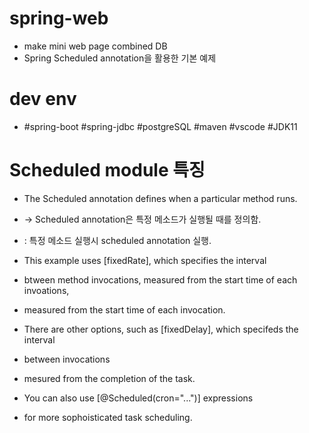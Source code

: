 # spring-web

* make mini web page combined DB
* Spring Scheduled annotation을 활용한 기본 예제

# dev env
* #spring-boot #spring-jdbc #postgreSQL #maven #vscode #JDK11


# Scheduled module 특징

 * The Scheduled annotation defines when a particular method runs.
 * -> Scheduled annotation은 특정 메소드가 실행될 때를 정의함.
 * : 특정 메소드 실행시 scheduled annotation 실행.
  
 * This example uses [fixedRate], which specifies the interval
 * btween method invocations, measured from the start time of each invoations,
 * measured from the start time of each invocation.
 * There are other options, such as [fixedDelay], which specifeds the interval
 * between invocations
 * mesured from the completion of the task.
 * You can also use [@Scheduled(cron="...")] expressions
 * for more sophoisticated task scheduling.
